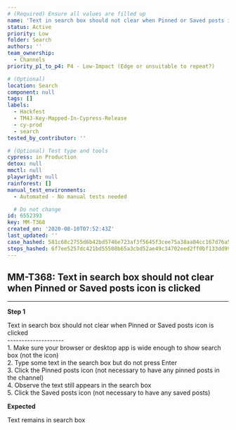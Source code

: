 ```yaml
---
# (Required) Ensure all values are filled up
name: 'Text in search box should not clear when Pinned or Saved posts icon is clicked'
status: Active
priority: Low
folder: Search
authors: ''
team_ownership:
  - Channels
priority_p1_to_p4: P4 - Low-Impact (Edge or unsuitable to repeat?)

# (Optional)
location: Search
component: null
tags: []
labels:
  - Hackfest
  - TM4J-Key-Mapped-In-Cypress-Release
  - cy-prod
  - search
tested_by_contributor: ''

# (Optional) Test type and tools
cypress: in Production
detox: null
mmctl: null
playwright: null
rainforest: []
manual_test_environments:
  - Automated - No manual tests needed

  # Do not change
id: 6552393
key: MM-T368
created_on: '2020-08-10T07:52:43Z'
last_updated: ''
case_hashed: 581c68c2755d6b42bd5746e723af3f5645f3cee75a38aa04cc167d76a58ee3e204267db6a70dfe9a97c8ce12715dd61a
steps_hashed: 6f7ee5257dc421bd55508b65a3cbd52ae49c34702eed2ff0bf133dd9973e21c49bbc8a657c94c6bf3ead1dbc733b2cc3
---
```


<!-- (Auto-generated) Based on frontmatter's "key" and "name" -->

## MM-T368: Text in search box should not clear when Pinned or Saved posts icon is clicked

---

**Step 1**

Text in search box should not clear when Pinned or Saved posts icon is clicked\
\--------------------\
1\. Make sure your browser or desktop app is wide enough to show search box (not the icon)\
2\. Type some text in the search box but do not press Enter\
3\. Click the Pinned posts icon (not necessary to have any pinned posts in the channel)\
4\. Observe the text still appears in the search box\
5\. Click the Saved posts icon (not necessary to have any saved posts)

**Expected**

Text remains in search box
